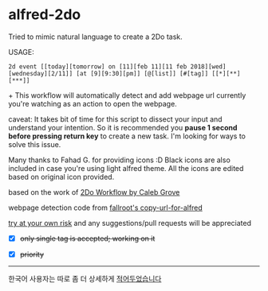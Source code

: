# alfred-2do

Tried to mimic natural language to create a 2Do task.

USAGE:

```
2d event [[today][tomorrow] on [11][feb 11][11 feb 2018][wed][wednesday][2/11]] [at [9][9:30][pm]] [@[list]] [#[tag]] [[*][**][***]]
```

\+ This workflow will automatically detect and add webpage url currently you're watching as an action to open the webpage.

caveat: It takes bit of time for this script to dissect your input and understand your intention. So it is recommended you **pause 1 second before pressing return key** to create a new task. I'm looking for ways to solve this issue.

Many thanks to Fahad G. for providing icons :D Black icons are also included in case you're using light alfred theme. All the icons are edited based on original icon provided.

based on the work of [2Do Workflow by Caleb Grove](https://www.alfredforum.com/topic/3811-2do-workflow/?do=findComment&comment=22721)

webpage detection code from [fallroot's copy-url-for-alfred](https://github.com/fallroot/copy-url-for-alfred)

[try at your own risk](https://github.com/Canorus/alfred-2do/raw/master/workflow/alfred-2Do_1.0-3.alfredworkflow) and any suggestions/pull requests will be appreciated

- [x] ~~only single tag is accepted; working on it~~
- [x] ~~priority~~


------

한국어 사용자는 따로 좀 더 상세하게 [적어두었습니다](https://canor.cf/2018/01/19/alfred-2do/)